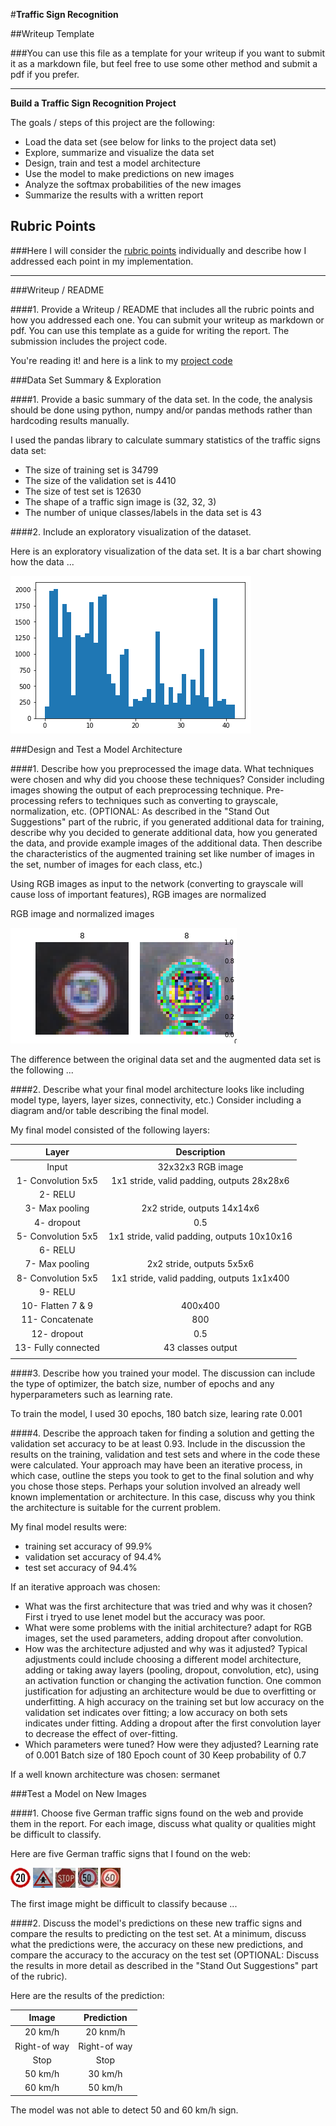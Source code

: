 #**Traffic Sign Recognition** 

##Writeup Template

###You can use this file as a template for your writeup if you want to submit it as a markdown file, but feel free to use some other method and submit a pdf if you prefer.

---

**Build a Traffic Sign Recognition Project**

The goals / steps of this project are the following:
* Load the data set (see below for links to the project data set)
* Explore, summarize and visualize the data set
* Design, train and test a model architecture
* Use the model to make predictions on new images
* Analyze the softmax probabilities of the new images
* Summarize the results with a written report


[//]: # (Image References)

[image1]: ./writeup_images/histogram.png "Histogram"
[image2]: ./writeup_images/NormalizeImage.png "Normalization"
[image3]: ./writeup_images/0-1.jpg
[image4]: ./writeup_images/11-1.png
[image5]: ./writeup_images/14-1.jpg
[image6]: ./writeup_images/2-1.jpg
[image7]: ./writeup_images/3-1.jpg

## Rubric Points
###Here I will consider the [rubric points](https://review.udacity.com/#!/rubrics/481/view) individually and describe how I addressed each point in my implementation.  

---
###Writeup / README

####1. Provide a Writeup / README that includes all the rubric points and how you addressed each one. You can submit your writeup as markdown or pdf. You can use this template as a guide for writing the report. The submission includes the project code.

You're reading it! and here is a link to my [project code](https://github.com/sandrageorge/CarND-Traffic-Sign-Classifier-Project)

###Data Set Summary & Exploration

####1. Provide a basic summary of the data set. In the code, the analysis should be done using python, numpy and/or pandas methods rather than hardcoding results manually.

I used the pandas library to calculate summary statistics of the traffic
signs data set:

* The size of training set is 34799
* The size of the validation set is 4410
* The size of test set is 12630
* The shape of a traffic sign image is (32, 32, 3)
* The number of unique classes/labels in the data set is 43

####2. Include an exploratory visualization of the dataset.

Here is an exploratory visualization of the data set. It is a bar chart showing how the data ...

![alt text][image1]

###Design and Test a Model Architecture

####1. Describe how you preprocessed the image data. What techniques were chosen and why did you choose these techniques? Consider including images showing the output of each preprocessing technique. Pre-processing refers to techniques such as converting to grayscale, normalization, etc. (OPTIONAL: As described in the "Stand Out Suggestions" part of the rubric, if you generated additional data for training, describe why you decided to generate additional data, how you generated the data, and provide example images of the additional data. Then describe the characteristics of the augmented training set like number of images in the set, number of images for each class, etc.)

Using RGB images as input to the network (converting to grayscale will cause loss of important features), RGB images are normalized

RGB image and normalized images

![alt text][image2]

The difference between the original data set and the augmented data set is the following ... 


####2. Describe what your final model architecture looks like including model type, layers, layer sizes, connectivity, etc.) Consider including a diagram and/or table describing the final model.

My final model consisted of the following layers:

| Layer         		|     Description	        					| 
|:---------------------:|:---------------------------------------------:| 
| Input         		| 32x32x3 RGB image   							| 
| 1- Convolution 5x5  	| 1x1 stride, valid padding, outputs 28x28x6	|
| 2- RELU				|												|
| 3- Max pooling	    | 2x2 stride,  outputs 14x14x6  				|
| 4- dropout  			| 0.5             								|
| 5- Convolution 5x5	| 1x1 stride, valid padding, outputs 10x10x16   |
| 6- RELU				|												|
| 7- Max pooling	    | 2x2 stride,  outputs 5x5x6  				    |
| 8- Convolution 5x5	| 1x1 stride, valid padding, outputs 1x1x400    |
| 9- RELU				|												|
| 10- Flatten 7 & 9		| 400x400										|
| 11- Concatenate		| 800   										|
| 12- dropout		    | 0.5             								|
| 13- Fully connected	| 43 classes output								|
|						|												|
 


####3. Describe how you trained your model. The discussion can include the type of optimizer, the batch size, number of epochs and any hyperparameters such as learning rate.

To train the model, I used 30 epochs, 180 batch size, learing rate 0.001 

####4. Describe the approach taken for finding a solution and getting the validation set accuracy to be at least 0.93. Include in the discussion the results on the training, validation and test sets and where in the code these were calculated. Your approach may have been an iterative process, in which case, outline the steps you took to get to the final solution and why you chose those steps. Perhaps your solution involved an already well known implementation or architecture. In this case, discuss why you think the architecture is suitable for the current problem.

My final model results were:
* training set accuracy of 99.9%
* validation set accuracy of 94.4% 
* test set accuracy of 94.4%

If an iterative approach was chosen:
* What was the first architecture that was tried and why was it chosen?
First i tryed to use lenet model but the accuracy was poor.
* What were some problems with the initial architecture?
adapt for RGB images, set the used parameters, adding dropout after convolution.
* How was the architecture adjusted and why was it adjusted? Typical adjustments could include choosing a different model architecture, adding or taking away layers (pooling, dropout, convolution, etc), using an activation function or changing the activation function. One common justification for adjusting an architecture would be due to overfitting or underfitting. A high accuracy on the training set but low accuracy on the validation set indicates over fitting; a low accuracy on both sets indicates under fitting.
Adding a dropout after the first convolution layer to decrease the effect of over-fitting.
* Which parameters were tuned? How were they adjusted?
Learning rate of 0.001
Batch size of 180
Epoch count of 30
Keep probability of 0.7

If a well known architecture was chosen: sermanet

###Test a Model on New Images

####1. Choose five German traffic signs found on the web and provide them in the report. For each image, discuss what quality or qualities might be difficult to classify.

Here are five German traffic signs that I found on the web:

![alt text][image3] ![alt text][image4] ![alt text][image5] 
![alt text][image6] ![alt text][image7]

The first image might be difficult to classify because ...

####2. Discuss the model's predictions on these new traffic signs and compare the results to predicting on the test set. At a minimum, discuss what the predictions were, the accuracy on these new predictions, and compare the accuracy to the accuracy on the test set (OPTIONAL: Discuss the results in more detail as described in the "Stand Out Suggestions" part of the rubric).

Here are the results of the prediction:

| Image			        |     Prediction	        					| 
|:---------------------:|:---------------------------------------------:| 
| 20 km/h       		| 20 knm/h  									| 
| Right-of way 			| Right-of way									|
| Stop  				| Stop											|
| 50 km/h	      		| 30 km/h					 				    |
| 60 km/h	      		| 50 km/h					 				    |


The model was not able to detect 50 and 60 km/h sign.